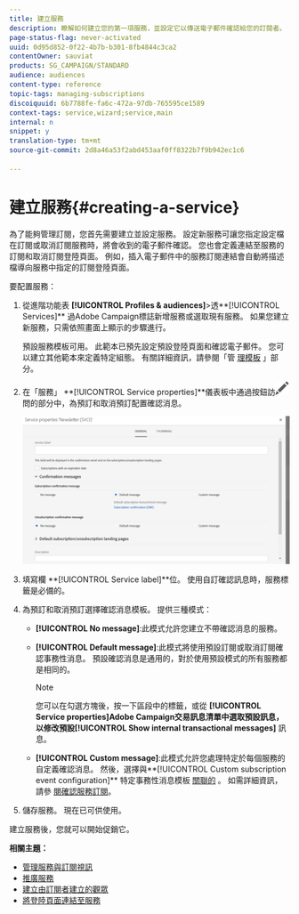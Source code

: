 ```yaml
---
title: 建立服務
description: 瞭解如何建立您的第一項服務，並設定它以傳送電子郵件確認給您的訂閱者。
page-status-flag: never-activated
uuid: 0d95d852-0f22-4b7b-b301-8fb4844c3ca2
contentOwner: sauviat
products: SG_CAMPAIGN/STANDARD
audience: audiences
content-type: reference
topic-tags: managing-subscriptions
discoiquuid: 6b7788fe-fa6c-472a-97db-765595ce1589
context-tags: service,wizard;service,main
internal: n
snippet: y
translation-type: tm+mt
source-git-commit: 2d8a46a53f2abd453aaf0ff8322b7f9b942ec1c6

---
```



# 建立服務{#creating-a-service}

為了能夠管理訂閱，您首先需要建立並設定服務。 設定新服務可讓您指定設定檔在訂閱或取消訂閱服務時，將會收到的電子郵件確認。 您也會定義連結至服務的訂閱和取消訂閱登陸頁面。 例如，插入電子郵件中的服務訂閱連結會自動將描述檔導向服務中指定的訂閱登陸頁面。

要配置服務：

1. 從進階功能表 **[!UICONTROL Profiles & audiences]**>透**[!UICONTROL Services]** 過Adobe Campaign標誌新增服務或選取現有服務。 如果您建立新服務，只需依照畫面上顯示的步驟進行。

   預設服務模板可用。 此範本已預先設定預設登陸頁面和確認電子郵件。 您可以建立其他範本來定義特定組態。 有關詳細資訊，請參閱「管 [理模板](../../start/using/marketing-activity-templates.md) 」部分。

1. 在「服務」 **[!UICONTROL Service properties]**儀表板中通過按鈕訪![](assets/edit_darkgrey-24px.png)問的部分中，為預訂和取消預訂配置確認消息。

   ![](assets/lp_service_parameters.png)

1. 填寫欄 **[!UICONTROL Service label]**位。 使用自訂確認訊息時，服務標籤是必備的。

1. 為預訂和取消預訂選擇確認消息模板。 提供三種模式：

   * **[!UICONTROL No message]**:此模式允許您建立不帶確認消息的服務。
   * **[!UICONTROL Default message]**:此模式將使用預設訂閱或取消訂閱確認事務性消息。 預設確認消息是通用的，對於使用預設模式的所有服務都是相同的。

      >[!NOTE]
      >
      >您可以在勾選方塊後，按一下區段中的標籤，或從 **[!UICONTROL Service properties]**Adobe Campaign交易訊息清單中選取預設訊息，以修改預設**[!UICONTROL Show internal transactional messages]** 訊息。

   * **[!UICONTROL Custom message]**:此模式允許您處理特定於每個服務的自定義確認消息。 然後，選擇與**[!UICONTROL Custom subscription event configuration]** 特定事務性消息模板 [關聯的](../../channels/using/about-transactional-messaging.md) 。 如需詳細資訊，請參 [閱確認服務訂閱](../../audiences/using/confirming-subscription-to-a-service.md)。

1. 儲存服務。 現在已可供使用。

建立服務後，您就可以開始促銷它。

**相關主題：**

* [管理服務與訂閱視訊](https://docs.adobe.com/content/help/en/campaign-learn/campaign-standard-tutorials/profiles-and-audiences/services-and-subscriptions.html)
* [推廣服務](../../audiences/using/promoting-a-service.md)
* [建立由訂閱者建立的觀眾](../../audiences/using/creating-audiences.md#creating-list-audiences)
* [將登陸頁面連結至服務](../../channels/using/configuring-landing-page.md#linking-a-landing-page-to-a-service)
